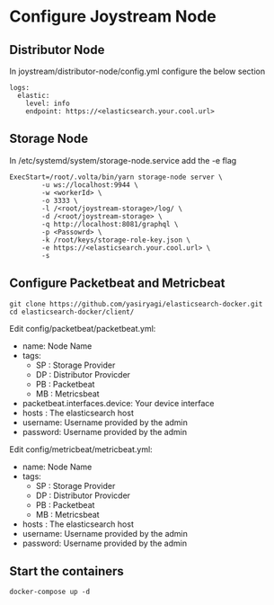 # Configure Joystream Node



## Distributor Node

In joystream/distributor-node/config.yml configure the below section
```
logs:
  elastic:
    level: info
    endpoint: https://<elasticsearch.your.cool.url>
```

## Storage Node

In /etc/systemd/system/storage-node.service  add the -e flag
```
ExecStart=/root/.volta/bin/yarn storage-node server \
        -u ws://localhost:9944 \
        -w <workerId> \
        -o 3333 \
        -l /<root/joystream-storage>/log/ \
        -d /<root/joystream-storage> \
        -q http://localhost:8081/graphql \
        -p <Passowrd> \
        -k /root/keys/storage-role-key.json \
        -e https://<elasticsearch.your.cool.url> \
        -s
```
## Configure Packetbeat and Metricbeat

```
git clone https://github.com/yasiryagi/elasticsearch-docker.git
cd elasticsearch-docker/client/
```

Edit config/packetbeat/packetbeat.yml:
* name:  Node Name 
* tags:
  - SP : Storage Provider
  - DP : Distributor Provicder
  - PB : Packetbeat
  - MB : Metricsbeat
* packetbeat.interfaces.device: Your device interface
* hosts : The elasticsearch host
* username: Username provided by the admin
* password: Username provided by the admin


Edit config/metricbeat/metricbeat.yml:
* name:  Node Name
* tags:
  - SP : Storage Provider
  - DP : Distributor Provicder
  - PB : Packetbeat
  - MB : Metricsbeat
* hosts : The elasticsearch host
* username: Username provided by the admin
* password: Username provided by the admin

## Start the containers

```
docker-compose up -d
```
